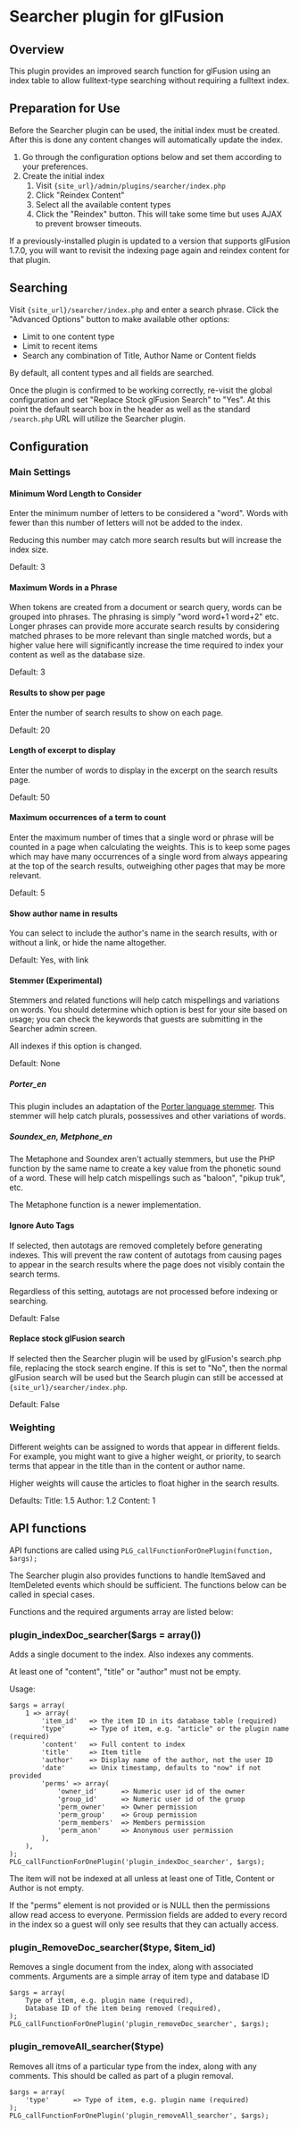# Searcher plugin for glFusion
## Overview
This plugin provides an improved search function for glFusion
using an index table to allow fulltext-type searching without
requiring a fulltext index.

## Preparation for Use
Before the Searcher plugin can be used, the initial index must be created.
After this is done any content changes will automatically update the index.

1. Go through the configuration options below and set them according to your preferences.
1. Create the initial index
    1. Visit `{site_url}/admin/plugins/searcher/index.php`
    1. Click "Reindex Content"
    1. Select all the available content types
    1. Click the "Reindex" button. This will take some time but uses AJAX to prevent browser timeouts.

If a previously-installed plugin is updated to a version that supports glFusion 1.7.0, you will want to revisit the indexing page again and reindex content for that plugin.

## Searching
Visit `{site_url}/searcher/index.php` and enter a search phrase.
Click the "Advanced Options" button to make available other options:
* Limit to one content type
* Limit to recent items
* Search any combination of Title, Author Name or Content fields

By default, all content types and all fields are searched.

Once the plugin is confirmed to be working correctly, re-visit the global configuration and set "Replace Stock glFusion Search" to "Yes".
At this point the default search box in the header as well as the standard `/search.php` URL will utilize the Searcher plugin.

## Configuration
### Main Settings
#### Minimum Word Length to Consider
Enter the minimum number of letters to be considered a "word". Words with fewer
than this number of letters will not be added to the index.

Reducing this number may catch more search results but will increase the index size.

Default: 3

#### Maximum Words in a Phrase
When tokens are created from a document or search query, words can be grouped
into phrases. The phrasing is simply "word word+1 word+2" etc. Longer phrases
can provide more accurate search results by considering matched phrases to be
more relevant than single matched words, but a higher value here will significantly
increase the time required to index your content as well as the database size.

Default: 3

#### Results to show per page
Enter the number of search results to show on each page.

Default: 20

#### Length of excerpt to display
Enter the number of words to display in the excerpt on the search results page.

Default: 50

#### Maximum occurrences of a term to count
Enter the maximum number of times that a single word or phrase will be counted
in a page when calculating the weights. This is to keep some pages which may
have many occurrences of a single word from always appearing at the top of the
search results, outweighing other pages that may be more relevant.

Default: 5

#### Show author name in results
You can select to include the author's name in the search results, with or
without a link, or hide the name altogether.

Default: Yes, with link

#### Stemmer (Experimental)
Stemmers and related functions will help catch mispellings and variations on words.
You should determine which option is best for your site based on usage; you can
check the keywords that guests are submitting in the Searcher admin screen.

All indexes if this option is changed.

Default: None

##### Porter_en
This plugin includes an adaptation of the [Porter language stemmer](https://tartarus.org/martin/PorterStemmer/index.html).
This stemmer will help catch plurals, possessives and other variations of words.

##### Soundex_en, Metphone_en
The Metaphone and Soundex aren't actually stemmers, but use the PHP function
by the same name to create a key value from the phonetic sound of a word.
These will help catch mispellings such as "baloon", "pikup truk", etc.

The Metaphone function is a newer implementation.

#### Ignore Auto Tags
If selected, then autotags are removed completely before generating indexes.
This will prevent the raw content of autotags from causing pages to appear
in the search results where the page does not visibly contain the search terms.

Regardless of this setting, autotags are not processed before indexing or searching.

Default: False

#### Replace stock glFusion search
If selected then the Searcher plugin will be used by glFusion's search.php file,
replacing the stock search engine. If this is set to "No", then the normal
glFusion search will be used but the Search plugin can still be accessed at
`{site_url}/searcher/index.php`.

Default: False

### Weighting
Different weights can be assigned to words that appear in different fields.
For example, you might want to give a higher weight, or priority, to search
terms that appear in the title than in the content or author name.

Higher weights will cause the articles to float higher in the search results.

Defaults:
    Title: 1.5
    Author: 1.2
    Content: 1

## API functions
API functions are called using ```PLG_callFunctionForOnePlugin(function, $args);```

The Searcher plugin also provides functions to handle ItemSaved and ItemDeleted
events which should be sufficient. The functions below can be called in special
cases.

Functions and the required arguments array are listed below:

### plugin_indexDoc_searcher($args = array())
Adds a single document to the index. Also indexes any comments.

At least one of "content", "title" or "author" must not be empty.

Usage:
```
$args = array(
    1 => array(
        'item_id'   => the item ID in its database table (required)
        'type'      => Type of item, e.g. "article" or the plugin name (required)
        'content'   => Full content to index
        'title'     => Item title
        'author'    => Display name of the author, not the user ID
        'date'      => Unix timestamp, defaults to "now" if not provided
        'perms' => array(
            'owner_id'      => Numeric user id of the owner
            'group_id'      => Numeric user id of the gruop
            'perm_owner'    => Owner permission
            'perm_group'    => Group permission
            'perm_members'  => Members permission
            'perm_anon'     => Anonymous user permission
        ),
    ),
);
PLG_callFunctionForOnePlugin('plugin_indexDoc_searcher', $args);
```
The item will not be indexed at all unless at least one of Title, Content or
Author is not empty.

If the "perms" element is not provided or is NULL then the permissions allow read access to everyone.
Permission fields are added to every record in the index so a guest will only see results that
they can actually access.

### plugin_RemoveDoc_searcher($type, $item_id)
Removes a single document from the index, along with associated comments.
Arguments are a simple array of item type and database ID
```
$args = array(
    Type of item, e.g. plugin name (required),
    Database ID of the item being removed (required),
);
PLG_callFunctionForOnePlugin('plugin_removeDoc_searcher', $args);
```

### plugin_removeAll_searcher($type)
Removes all itms of a particular type from the index, along with any comments.
This should be called as part of a plugin removal.
```
$args = array(
    'type'      => Type of item, e.g. plugin name (required)
);
PLG_callFunctionForOnePlugin('plugin_removeAll_searcher', $args);
```

